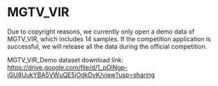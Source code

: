 # MGTV_VIR
Due to copyright reasons, we currently only open a demo data of MGTV_VIR, which includes 14 samples. If the competition application is successful, we will release all the data during the official competition.

MGTV_VIR_Demo dataset download link: https://drive.google.com/file/d/1_pOlNgp-iGU8UukYBA5VWuQE5jOdkDvK/view?usp=sharing
